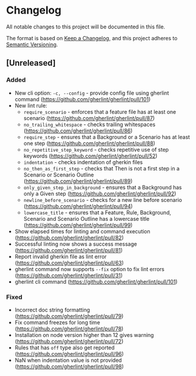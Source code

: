 # Changelog

All notable changes to this project will be documented in this file.

The format is based on [Keep a Changelog](https://keepachangelog.com/en/1.0.0/),
and this project adheres to [Semantic Versioning](https://semver.org/spec/v2.0.0.html).

## [Unreleased]

### Added

-   New cli option: `-c, --config` - provide config file using gherlint command (https://github.com/gherlint/gherlint/pull/101)
-   New lint rule:
    -   `require_scenario` - enforces that a feature file has at least one scenario (https://github.com/gherlint/gherlint/pull/87)
    -   `no_trailing_whitespace` - checks trailing whitespaces (https://github.com/gherlint/gherlint/pull/86)
    -   `require_step` - ensures that a Background or a Scenario has at least one step (https://github.com/gherlint/gherlint/pull/88)
    -   `no_repetitive_step_keyword` - checks repetitive use of step keywords (https://github.com/gherlint/gherlint/pull/52)
    -   `indentation` - checks indentation of gherkin files
    -   `no_then_as_first_step` - checks that Then is not a first step in a Scenario or Scenario Outline (https://github.com/gherlint/gherlint/pull/89)
    -   `only_given_step_in_background` - ensures that a Background has only a Given step (https://github.com/gherlint/gherlint/pull/92)
    -   `newline_before_scenario` - checks for a new line before scenario (https://github.com/gherlint/gherlint/pull/94)
    -   `lowercase_title` - ensures that a Feature, Rule, Background, Scenario and Scenario Outline has a lowercase title (https://github.com/gherlint/gherlint/pull/99)
-   Show elapsed times for linting and command execution (https://github.com/gherlint/gherlint/pull/82)
-   Successful linting now shows a success message (https://github.com/gherlint/gherlint/pull/81)
-   Report invalid gherkin file as lint error (https://github.com/gherlint/gherlint/pull/63)
-   gherlint command now supports `--fix` option to fix lint errors (https://github.com/gherlint/gherlint/pull/31)
-   gherlint cli command (https://github.com/gherlint/gherlint/pull/101)

### Fixed

-   Incorrect doc string formatting (https://github.com/gherlint/gherlint/pull/79)
-   Fix command freezes for long time (https://github.com/gherlint/gherlint/pull/78)
-   Installation on node version higher than 12 gives warning (https://github.com/gherlint/gherlint/pull/72)
-   Rules that has `off` type also get reported (https://github.com/gherlint/gherlint/pull/96)
-   NaN when indentation value is not provided (https://github.com/gherlint/gherlint/pull/98)
